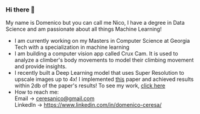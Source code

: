 ### Hi there 👋

My name is Domenico but you can call me Nico, I have a degree in Data Science and am passionate about all things Machine Learning!

- I am currently working on my Masters in Computer Science at Georgia Tech with a specialization in machine learning
- I am building a computer vision app called Crux Cam. It is used to analyze a climber's body movements to model their climbing movement and provide insights.
- I recently built a Deep Learning model that uses Super Resolution to upscale images up to 4x! I implemented [this](https://arxiv.org/pdf/1608.00367.pdf) paper and achieved results within 2db of the paper's results! To see my work, [click here](https://github.com/NicoCeresa/FSRCNN-2016)
- How to reach me: <br/>
Email -> ceresanico@gmail.com <br/>
LinkedIn -> https://www.linkedin.com/in/domenico-ceresa/ <br/>
